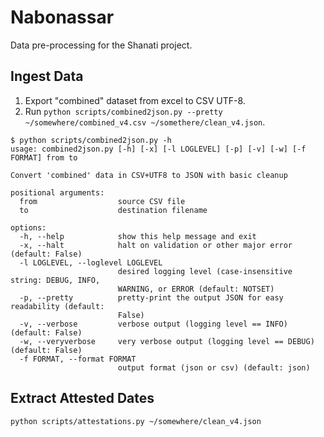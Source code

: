 # Nabonassar

Data pre-processing for the Shanati project.

## Ingest Data

1. Export "combined" dataset from excel to CSV UTF-8.
2. Run `python scripts/combined2json.py --pretty ~/somewhere/combined_v4.csv ~/somethere/clean_v4.json`.

```
$ python scripts/combined2json.py -h
usage: combined2json.py [-h] [-x] [-l LOGLEVEL] [-p] [-v] [-w] [-f FORMAT] from to

Convert 'combined' data in CSV+UTF8 to JSON with basic cleanup

positional arguments:
  from                  source CSV file
  to                    destination filename

options:
  -h, --help            show this help message and exit
  -x, --halt            halt on validation or other major error (default: False)
  -l LOGLEVEL, --loglevel LOGLEVEL
                        desired logging level (case-insensitive string: DEBUG, INFO,
                        WARNING, or ERROR (default: NOTSET)
  -p, --pretty          pretty-print the output JSON for easy readability (default:
                        False)
  -v, --verbose         verbose output (logging level == INFO) (default: False)
  -w, --veryverbose     very verbose output (logging level == DEBUG) (default: False)
  -f FORMAT, --format FORMAT
                        output format (json or csv) (default: json)
```

## Extract Attested Dates

`python scripts/attestations.py ~/somewhere/clean_v4.json`

